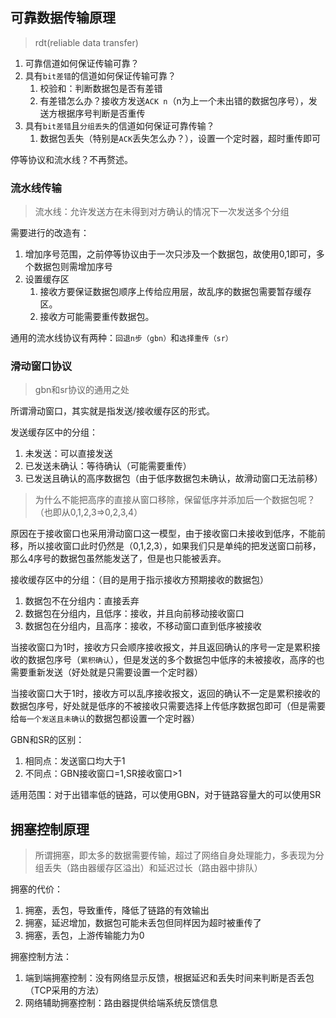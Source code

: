 ## 可靠数据传输原理
> rdt(reliable data transfer)

1. 可靠信道如何保证传输可靠？
2. 具有`bit差错`的信道如何保证传输可靠？
    1. 校验和：判断数据包是否有差错
    2. 有差错怎么办？接收方发送`ACK n`（n为上一个未出错的数据包序号），发送方根据序号判断是否重传
3. 具有`bit差错`且`分组丢失`的信道如何保证可靠传输？
    1. 数据包丢失（特别是`ACK`丢失怎么办？），设置一个定时器，超时重传即可

停等协议和流水线？不再赘述。

### 流水线传输
> 流水线：允许发送方在未得到对方确认的情况下一次发送多个分组

需要进行的改造有：

1. 增加序号范围，之前停等协议由于一次只涉及一个数据包，故使用0,1即可，多个数据包则需增加序号
2. 设置缓存区
    1. 接收方要保证数据包顺序上传给应用层，故乱序的数据包需要暂存缓存区。
    2. 接收方可能需要重传数据包。

通用的流水线协议有两种：`回退n步（gbn）`和`选择重传（sr）`

### 滑动窗口协议
> gbn和sr协议的通用之处

所谓滑动窗口，其实就是指发送/接收缓存区的形式。

发送缓存区中的分组：
1. 未发送：可以直接发送
2. 已发送未确认：等待确认（可能需要重传）
3. 已发送且确认的高序数据包（由于低序数据包未确认，故滑动窗口无法前移）

> 为什么不能把高序的直接从窗口移除，保留低序并添加后一个数据包呢？（也即从0,1,2,3=>0,2,3,4）

原因在于接收窗口也采用滑动窗口这一模型，由于接收窗口未接收到低序，不能前移，所以接收窗口此时仍然是（0,1,2,3），如果我们只是单纯的把发送窗口前移，那么4序号的数据包虽然能发送了，但是也只能被丢弃。

接收缓存区中的分组：（目的是用于指示接收方预期接收的数据包）
1. 数据包不在分组内：直接丢弃
2. 数据包在分组内，且低序：接收，并且向前移动接收窗口
3. 数据包在分组内，且高序：接收，不移动窗口直到低序被接收

当接收窗口为1时，接收方只会顺序接收报文，并且返回确认的序号一定是累积接收的数据包序号（`累积确认`），但是发送的多个数据包中低序的未被接收，高序的也需要重新发送（好处就是只需要设置一个定时器）

当接收窗口大于1时，接收方可以乱序接收报文，返回的确认不一定是累积接收的数据包序号，好处就是低序的不被接收只需要选择上传低序数据包即可（但是需要给`每一个发送且未确认`的数据包都设置一个定时器）

GBN和SR的区别：
1. 相同点：发送窗口均大于1
2. 不同点：GBN接收窗口=1,SR接收窗口>1

适用范围：对于出错率低的链路，可以使用GBN，对于链路容量大的可以使用SR


## 拥塞控制原理
> 所谓拥塞，即太多的数据需要传输，超过了网络自身处理能力，多表现为分组丢失（路由器缓存区溢出）和延迟过长（路由器中排队）

拥塞的代价：

1. 拥塞，丢包，导致重传，降低了链路的有效输出
2. 拥塞，延迟增加，数据包可能未丢包但同样因为超时被重传了
3. 拥塞，丢包，上游传输能力为0

拥塞控制方法：

1. 端到端拥塞控制：没有网络显示反馈，根据延迟和丢失时间来判断是否丢包（TCP采用的方法）
2. 网络辅助拥塞控制：路由器提供给端系统反馈信息